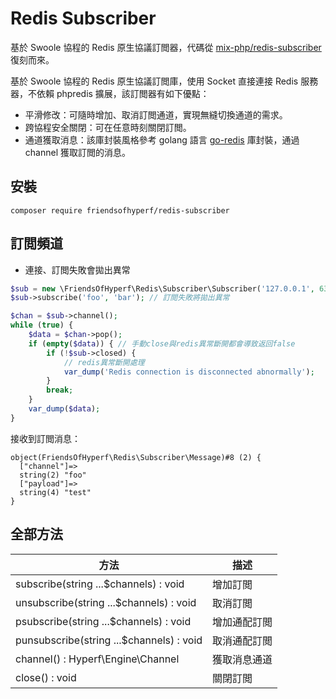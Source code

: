 # Redis Subscriber

基於 Swoole 協程的 Redis 原生協議訂閲器，代碼從 [mix-php/redis-subscriber](https://github.com/mix-php/redis-subscriber) 復刻而來。

基於 Swoole 協程的 Redis 原生協議訂閲庫，使用 Socket 直接連接 Redis 服務器，不依賴 phpredis 擴展，該訂閲器有如下優點：

- 平滑修改：可隨時增加、取消訂閲通道，實現無縫切換通道的需求。
- 跨協程安全關閉：可在任意時刻關閉訂閲。
- 通道獲取消息：該庫封裝風格參考 golang 語言 [go-redis](https://github.com/go-redis/redis) 庫封裝，通過 channel 獲取訂閲的消息。

## 安裝

```shell
composer require friendsofhyperf/redis-subscriber
```

## 訂閲頻道

- 連接、訂閲失敗會拋出異常

```php
$sub = new \FriendsOfHyperf\Redis\Subscriber\Subscriber('127.0.0.1', 6379, '', 5); // 連接失敗將拋出異常
$sub->subscribe('foo', 'bar'); // 訂閲失敗將拋出異常

$chan = $sub->channel();
while (true) {
    $data = $chan->pop();
    if (empty($data)) { // 手動close與redis異常斷開都會導致返回false
        if (!$sub->closed) {
            // redis異常斷開處理
            var_dump('Redis connection is disconnected abnormally');
        }
        break;
    }
    var_dump($data);
}
```

接收到訂閲消息：

```shell
object(FriendsOfHyperf\Redis\Subscriber\Message)#8 (2) {
  ["channel"]=>
  string(2) "foo"
  ["payload"]=>
  string(4) "test"
}
```

## 全部方法

| 方法 | 描述 |
| --- | --- |
| subscribe(string ...$channels) : void | 增加訂閲 |
| unsubscribe(string ...$channels) : void | 取消訂閲 |
| psubscribe(string ...$channels) : void | 增加通配訂閲 |
| punsubscribe(string ...$channels) : void | 取消通配訂閲 |
| channel() : Hyperf\Engine\Channel | 獲取消息通道 |
| close() : void | 關閉訂閲 |

